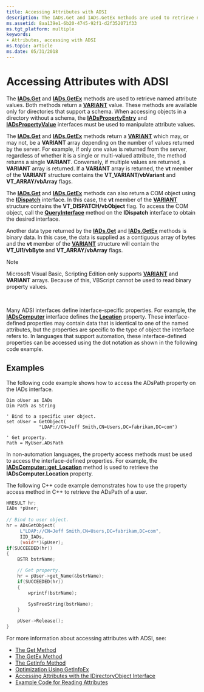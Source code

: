 ```yaml
---
title: Accessing Attributes with ADSI
description: The IADs.Get and IADs.GetEx methods are used to retrieve named attribute values.
ms.assetid: 8aa139e1-6b20-4745-92f1-d2f352071f33
ms.tgt_platform: multiple
keywords:
- Attributes, accessing with ADSI
ms.topic: article
ms.date: 05/31/2018
---
```


# Accessing Attributes with ADSI

The [**IADs.Get**](/windows/desktop/api/Iads/nf-iads-iads-get) and [**IADs.GetEx**](/windows/desktop/api/Iads/nf-iads-iads-getex) methods are used to retrieve named attribute values. Both methods return a [**VARIANT**](/windows/win32/api/oaidl/ns-oaidl-variant) value. These methods are available only for directories that support a schema. When accessing objects in a directory without a schema, the [**IADsPropertyEntry**](/windows/desktop/api/Iads/nn-iads-iadspropertyentry) and [**IADsPropertyValue**](/windows/desktop/api/Iads/nn-iads-iadspropertyvalue) interfaces must be used to manipulate attribute values.

The [**IADs.Get**](/windows/desktop/api/Iads/nf-iads-iads-get) and [**IADs.GetEx**](/windows/desktop/api/Iads/nf-iads-iads-getex) methods return a [**VARIANT**](/windows/win32/api/oaidl/ns-oaidl-variant) which may, or may not, be a **VARIANT** array depending on the number of values returned by the server. For example, if only one value is returned from the server, regardless of whether it is a single or multi-valued attribute, the method returns a single **VARIANT**. Conversely, if multiple values are returned, a **VARIANT** array is returned. If a **VARIANT** array is returned, the **vt** member of the **VARIANT** structure contains the **VT\_VARIANT/vbVariant** and **VT\_ARRAY/vbArray** flags.

The [**IADs.Get**](/windows/desktop/api/Iads/nf-iads-iads-get) and [**IADs.GetEx**](/windows/desktop/api/Iads/nf-iads-iads-getex) methods can also return a COM object using the [**IDispatch**](/windows/win32/api/oaidl/nn-oaidl-idispatch) interface. In this case, the **vt** member of the [**VARIANT**](/windows/win32/api/oaidl/ns-oaidl-variant) structure contains the **VT\_DISPATCH/vbObject** flag. To access the COM object, call the [**QueryInterface**](/windows/win32/api/unknwn/nf-unknwn-iunknown-queryinterface(q)) method on the **IDispatch** interface to obtain the desired interface.

Another data type returned by the [**IADs.Get**](/windows/desktop/api/Iads/nf-iads-iads-get) and [**IADs.GetEx**](/windows/desktop/api/Iads/nf-iads-iads-getex) methods is binary data. In this case, the data is supplied as a contiguous array of bytes and the **vt** member of the [**VARIANT**](/windows/win32/api/oaidl/ns-oaidl-variant) structure will contain the **VT\_UI1/vbByte** and **VT\_ARRAY/vbArray** flags.

> [!Note]  
> Microsoft Visual Basic, Scripting Edition only supports [**VARIANT**](/windows/win32/api/oaidl/ns-oaidl-variant) and **VARIANT** arrays. Because of this, VBScript cannot be used to read binary property values.

 

Many ADSI interfaces define interface-specific properties. For example, the [**IADsComputer**](/windows/desktop/api/Iads/nn-iads-iadscomputer) interface defines the [**Location**](iadscomputer-property-methods.md) property. These interface-defined properties may contain data that is identical to one of the named attributes, but the properties are specific to the type of object the interface refers to. In languages that support automation, these interface-defined properties can be accessed using the dot notation as shown in the following code example.

## Examples

The following code example shows how to access the ADsPath property on the IADs interface.


```VB
Dim oUser as IADs
Dim Path as String
 
' Bind to a specific user object.
set oUser = GetObject(
            "LDAP://CN=Jeff Smith,CN=Users,DC=fabrikam,DC=com")
 
' Get property.
Path = MyUser.ADsPath
```



In non-automation languages, the property access methods must be used to access the interface-defined properties. For example, the [**IADsComputer::get\_Location**](iadscomputer-property-methods.md) method is used to retrieve the **IADsComputer.Location** property.

The following C++ code example demonstrates how to use the property access method in C++ to retrieve the ADsPath of a user.


```C++
HRESULT hr;
IADs *pUser; 
 
// Bind to user object.
hr = ADsGetObject(
     L"LDAP://CN=Jeff Smith,CN=Users,DC=fabrikam,DC=com", 
     IID_IADs, 
     (void**)&pUser);
if(SUCCEEDED(hr)) 
{
    BSTR bstrName;

    // Get property.
    hr = pUser->get_Name(&bstrName);
    if(SUCCEEDED(hr)) 
    {
        wprintf(bstrName);
 
        SysFreeString(bstrName);
    }

    pUser->Release();
}
```



For more information about accessing attributes with ADSI, see:

-   [The Get Method](the-get-method.md)
-   [The GetEx Method](the-getex-method.md)
-   [The GetInfo Method](the-getinfo-method.md)
-   [Optimization Using GetInfoEx](optimization-using-getinfoex.md)
-   [Accessing Attributes with the IDirectoryObject Interface](accessing-attributes-with-the-idirectoryobject-interface.md)
-   [Example Code for Reading Attributes](example-code-for-reading-attributes.md)

 

 